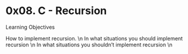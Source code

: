 <h1 class="gap">0x08. C - Recursion</h1>

Learning Objectives

How to implement recursion. \n
In what situations you should implement recursion \n
In what situations you shouldn’t implement recursion \n

